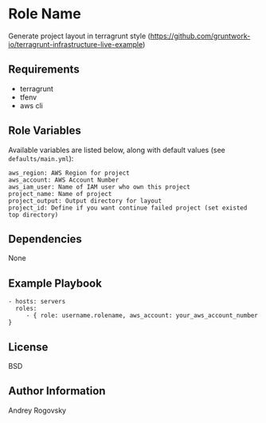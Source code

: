 Role Name
=========

Generate project layout in terragrunt style (https://github.com/gruntwork-io/terragrunt-infrastructure-live-example)

Requirements
------------

* terragrunt
* tfenv
* aws cli

Role Variables
--------------

Available variables are listed below, along with default values (see `defaults/main.yml`):

    aws_region: AWS Region for project
    aws_account: AWS Account Number
    aws_iam_user: Name of IAM user who own this project
    project_name: Name of project
    project_output: Output directory for layout
    project_id: Define if you want continue failed project (set existed top directory)

Dependencies
------------

None

Example Playbook
----------------

    - hosts: servers
      roles:
         - { role: username.rolename, aws_account: your_aws_account_number }

License
-------

BSD

Author Information
------------------

Andrey Rogovsky

